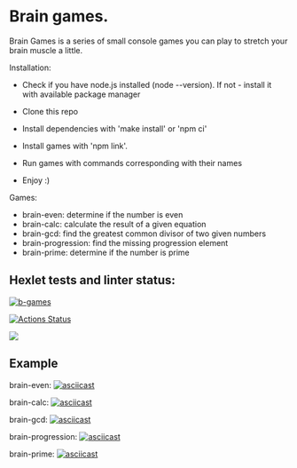 # Brain games.
Brain Games is a series of small console games you can play to stretch your brain muscle a little.

Installation:

- Check if you have node.js installed (node --version). If not - install it with available package manager

- Clone this repo
- Install dependencies with 'make install' or 'npm ci'
- Install games with 'npm link'.
- Run games with commands corresponding with their names
- Enjoy :)

Games:

- brain-even: determine if the number is even
- brain-calc: calculate the result of a given equation
- brain-gcd: find the greatest common divisor of two given numbers
- brain-progression: find the missing progression element
- brain-prime: determine if the number is prime

## Hexlet tests and linter status:

[![b-games](https://github.com/Dastorin/backend-project-lvl1/actions/workflows/b-games.yml/badge.svg)](https://github.com/Dastorin/backend-project-lvl1/actions/workflows/b-games.yml)

[![Actions Status](https://github.com/Dastorin/backend-project-lvl1/workflows/hexlet-check/badge.svg)](https://github.com/Dastorin/backend-project-lvl1/actions)

<a href="https://codeclimate.com/github/Dastorin/backend-project-lvl1/maintainability"><img src="https://api.codeclimate.com/v1/badges/a99a88d28ad37a79dbf6/maintainability" /></a>



## Example 
brain-even: [![asciicast](https://asciinema.org/a/453858.svg)](https://asciinema.org/a/453858)

brain-calc: [![asciicast](https://asciinema.org/a/huJfbTe6B7fKk2XMZFtXUzX2G.svg)](https://asciinema.org/a/huJfbTe6B7fKk2XMZFtXUzX2G)

brain-gcd: [![asciicast](https://asciinema.org/a/YiOnnbjekChVaGur28DyG8ZVH.svg)](https://asciinema.org/a/YiOnnbjekChVaGur28DyG8ZVH)

brain-progression: [![asciicast](https://asciinema.org/a/wkDgXyfxES4d9V3e0PKCab2s9.svg)](https://asciinema.org/a/wkDgXyfxES4d9V3e0PKCab2s9)

brain-prime: [![asciicast](https://asciinema.org/a/4DjHGlqs4Ee4sDGOhlQClOEnR.svg)](https://asciinema.org/a/4DjHGlqs4Ee4sDGOhlQClOEnR)